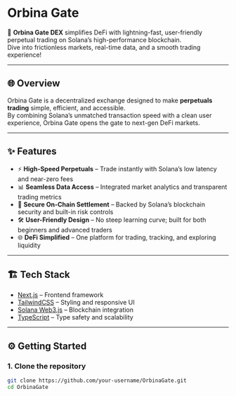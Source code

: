 # Orbina Gate

🚀 **Orbina Gate DEX** simplifies DeFi with lightning-fast, user-friendly perpetual trading on Solana’s high-performance blockchain.  
Dive into frictionless markets, real-time data, and a smooth trading experience!

---

## 🌐 Overview
Orbina Gate is a decentralized exchange designed to make **perpetuals trading** simple, efficient, and accessible.  
By combining Solana’s unmatched transaction speed with a clean user experience, Orbina Gate opens the gate to next-gen DeFi markets.

---

## ✨ Features
- ⚡ **High-Speed Perpetuals** – Trade instantly with Solana’s low latency and near-zero fees  
- 📊 **Seamless Data Access** – Integrated market analytics and transparent trading metrics  
- 🔐 **Secure On-Chain Settlement** – Backed by Solana’s blockchain security and built-in risk controls  
- 🛠 **User-Friendly Design** – No steep learning curve; built for both beginners and advanced traders  
- 🌐 **DeFi Simplified** – One platform for trading, tracking, and exploring liquidity  

---

## 🏗️ Tech Stack
- [Next.js](https://nextjs.org/) – Frontend framework  
- [TailwindCSS](https://tailwindcss.com/) – Styling and responsive UI  
- [Solana Web3.js](https://solana.com/developers) – Blockchain integration  
- [TypeScript](https://www.typescriptlang.org/) – Type safety and scalability  

---

## ⚙️ Getting Started

### 1. Clone the repository
```bash
git clone https://github.com/your-username/OrbinaGate.git
cd OrbinaGate
